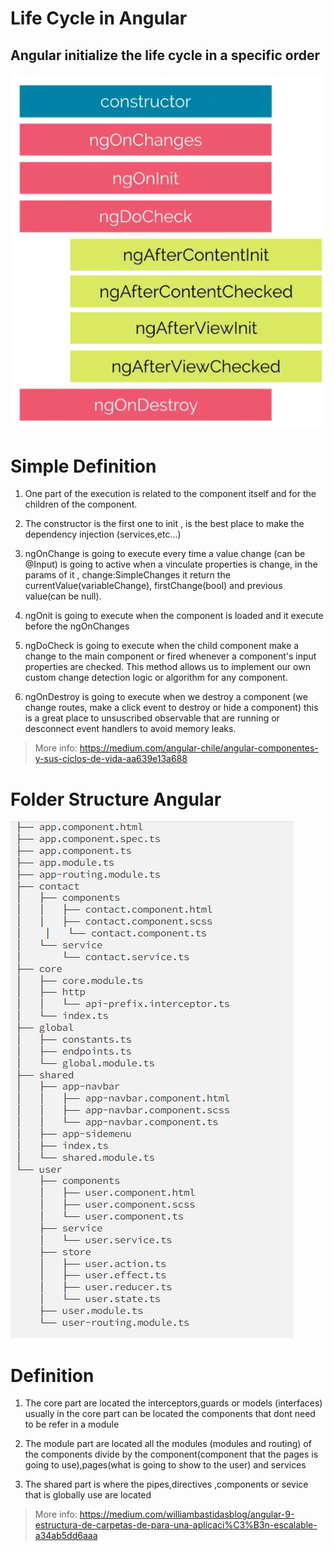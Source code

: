 # Life Cycle in Angular

## Angular initialize the life cycle in a specific order

![life_cycle](./images/life_cycle.png)

# Simple Definition

1. One part of the execution is related to the component itself and for the children of the component.

2. The constructor is the first one to init , is the best place to make the dependency injection (services,etc...)

3. ngOnChange is going to execute every time a value change (can be @Input) is going to active when a vinculate properties is change, in the params of it , change:SimpleChanges it return the currentValue(variableChange), firstChange(bool) and previous value(can be null).

4. ngOnit is going to execute when the component is loaded and it execute before the ngOnChanges

5. ngDoCheck is going to execute when the child component make a change to the main component or fired whenever a component's input properties are checked. This method allows us to implement our own custom change detection logic or algorithm for any component.

6. ngOnDestroy is going to execute when we destroy a component (we change routes, make a click event to destroy or hide a component) this is a great place to unsuscribed observable that are running or desconnect event handlers to avoid memory leaks.

> More info: https://medium.com/angular-chile/angular-componentes-y-sus-ciclos-de-vida-aa639e13a688

# Folder Structure Angular

![folder_structure](./images/folder_structure.png)

# Definition

1. The core part are located the interceptors,guards or models (interfaces) usually in the core part can be located the components that dont need to be refer in a module

2. The module part are located all the modules (modules and routing) of the components divide by the component(component that the pages is going to use),pages(what is going to show to the user) and services

3. The shared part is where the pipes,directives ,components or sevice that is globally use are located

> More info: https://medium.com/williambastidasblog/angular-9-estructura-de-carpetas-de-para-una-aplicaci%C3%B3n-escalable-a34ab5dd6aaa
